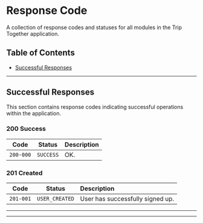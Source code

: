 # Response Code

A collection of response codes and statuses for all modules in the Trip Together application.

## Table of Contents

- [Successful Responses](#successful-responses)

---

## Successful Responses

This section contains response codes indicating successful operations within the application.

### 200 Success

|   Code    |  Status   | Description |
|:---------:|:---------:|:------------|
| `200-000` | `SUCCESS` | OK.         |

### 201 Created

|   Code    |     Status     | Description                      |
|:---------:|:--------------:|:---------------------------------|
| `201-001` | `USER_CREATED` | User has successfully signed up. |

---
---